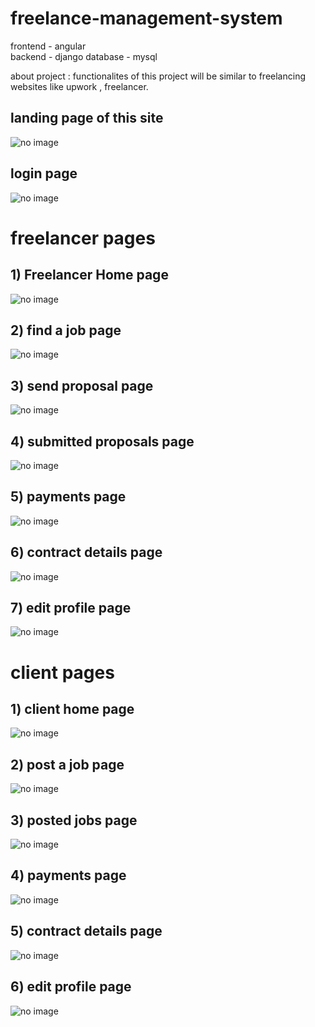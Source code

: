 # freelance-management-system
frontend - angular <br>
backend -  django
database - mysql

about project : functionalites of this project will be  similar to freelancing websites like upwork , freelancer.



<h2> landing page of this site </h2>
<img src="angular/angular-first/src/assets/Screenshot from 2022-11-08 14-01-31.png" alt="no image">

<h2> login page </h2>

<img src="angular/angular-first/src/assets/Screenshot from 2022-11-08 14-33-29.png" alt="no image">

<h1> freelancer pages </h1>

<h2>1) Freelancer  Home page </h2>

<img src="angular/angular-first/src/assets/Screenshot from 2022-11-08 14-33-43.png" alt="no image">

<h2>2) find a job page </h2>

<img src="angular/angular-first/src/assets/Screenshot from 2022-11-08 14-33-49.png" alt="no image">

<h2>3) send proposal page </h2>

<img src="angular/angular-first/src/assets/Screenshot from 2022-11-08 14-34-05.png" alt="no image">

<h2>4) submitted proposals  page </h2>

<img src="angular/angular-first/src/assets/Screenshot from 2022-11-08 14-34-10.png" alt="no image">


<h2>5) payments  page </h2>

<img src="angular/angular-first/src/assets/Screenshot from 2022-11-08 14-34-14.png" alt="no image">


<h2>6)  contract details  page </h2>

<img src="angular/angular-first/src/assets/Screenshot from 2022-11-08 14-34-17.png" alt="no image">

<h2>7)  edit profile page </h2>

<img src="angular/angular-first/src/assets/Screenshot from 2022-11-08 14-34-20.png" alt="no image">

<h1> client pages </h1>


<h2>1) client home page </h2>

<img src="angular/angular-first/src/assets/Screenshot from 2022-11-08 14-35-49.png" alt="no image">

<h2>2) post a job page </h2>

<img src="angular/angular-first/src/assets/Screenshot from 2022-11-08 14-35-52.png" alt="no image">

<h2>3) posted jobs   page </h2>

<img src="angular/angular-first/src/assets/Screenshot from 2022-11-08 14-36-06.png" alt="no image">


<h2>4) payments  page </h2>

<img src="angular/angular-first/src/assets/Screenshot from 2022-11-08 14-59-50.png" alt="no image">


<h2>5)  contract details  page </h2>

<img src="angular/angular-first/src/assets/Screenshot from 2022-11-08 14-36-32.png" alt="no image">

<h2>6)  edit profile page </h2>

<img src="angular/angular-first/src/assets/Screenshot from 2022-11-08 14-36-19.png" alt="no image">



